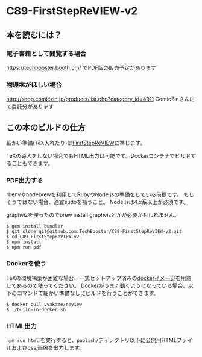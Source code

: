 # C89-FirstStepReVIEW-v2

## 本を読むには？

### 電子書籍として閲覧する場合

https://techbooster.booth.pm/
でPDF版の販売予定があります

### 物理本がほしい場合

http://shop.comiczin.jp/products/list.php?category_id=4911
ComicZinさんにて委託分があります

## この本のビルドの仕方

細かい準備(TeX入れたり)は[FirstStepReVIEW](https://github.com/TechBooster/FirstStepReVIEW)に準じます。

TeXの導入をしない場合でもHTML出力は可能です。Dockerコンテナでビルドすることもできます。

### PDF出力する

rbenvやnodebrewを利用してRubyやNode.jsの準備をしている前提です。
もしそうではない場合、適宜sudoを補うこと。
Node.jsは4.x系以上が必須です。

graphvizを使ったのでbrew install graphvizとかが必要かもしれません。

```
$ gem install bundler
$ git clone git@github.com:TechBooster/C89-FirstStepReVIEW-v2.git
$ cd C89-FirstStepReVIEW-v2
$ npm install
$ npm run pdf
```

### Dockerを使う

TeXの環境構築が困難な場合、一式セットアップ済みの[dockerイメージ](https://registry.hub.docker.com/u/vvakame/review/)を用意してあるので使ってください。
Dockerがうまく動くようになっている場合、以下のコマンドで細かい準備なしにビルドを行うことができます。

```
$ docker pull vvakame/review
$ ./build-in-docker.sh
```

### HTML出力

`npm run html` を実行すると、`publish/`ディレクトリ以下に公開用HTMLファイルおよびcss,画像を出力します。
